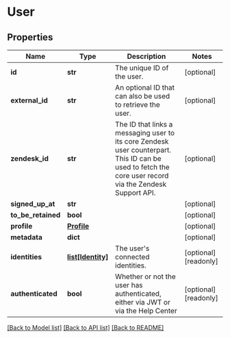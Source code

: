 # User

## Properties
Name | Type | Description | Notes
------------ | ------------- | ------------- | -------------
**id** | **str** | The unique ID of the user. | [optional] 
**external_id** | **str** | An optional ID that can also be used to retrieve the user.  | [optional] 
**zendesk_id** | **str** | The ID that links a messaging user to its core Zendesk user counterpart. This ID can be used to fetch the core user record via the Zendesk Support API.  | [optional] 
**signed_up_at** | **str** |  | [optional] 
**to_be_retained** | **bool** |  | [optional] 
**profile** | [**Profile**](Profile.md) |  | [optional] 
**metadata** | **dict** |  | [optional] 
**identities** | [**list[Identity]**](Identity.md) | The user&#39;s connected identities. | [optional] [readonly] 
**authenticated** | **bool** | Whether or not the user has authenticated, either via JWT or via the Help Center | [optional] [readonly] 

[[Back to Model list]](../README.md#documentation-for-models) [[Back to API list]](../README.md#documentation-for-api-endpoints) [[Back to README]](../README.md)


